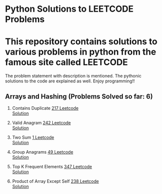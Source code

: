 # Python Solutions to LEETCODE Problems
# This repository contains solutions to various problems in python from the famous site called LEETCODE

The problem statement with description is mentioned. 
The pythonic solutions to the  code are explained as well.
Enjoy programming!!


## Arrays and Hashing (Problems Solved so far: 6)

1. Contains Duplicate [217 Leetcode](https://leetcode.com/problems/contains-duplicate/)<br/>
                      [Solution](https://github.com/hegde421201/python_programming/blob/master/arrays/duplicates217.py)                      

2. Valid Anagram [242 Leetcode](https://leetcode.com/problems/valid-anagram/)<br/>
   [Solution](https://github.com/hegde421201/python_programming/blob/master/arrays/validanagrams242.py)                      

3. Two Sum [1 Leetcode](https://leetcode.com/problems/two-sum/)<br/>
   [Solution](https://github.com/hegde421201/python_programming/blob/master/arrays/TwoSum1.py)                      

4. Group Anagrams [49 Leetcode](https://leetcode.com/problems/group-anagrams/)<br/>
   [Solution](https://github.com/hegde421201/python_programming/blob/master/arrays/GroupAnagrams49.py) 

5. Top K Frequent Elements [347 Leetcode](https://leetcode.com/problems/top-k-frequent-elements/)<br/>
   [Solution](https://github.com/hegde421201/python_programming/blob/master/arrays/TopK347.py) 

6. Product of Array Except Self [238 Leetcode](https://leetcode.com/problems/product-of-array-except-self/)<br/>
   [Solution](https://github.com/hegde421201/python_programming/blob/master/arrays/ArrayProduct238.py) 
